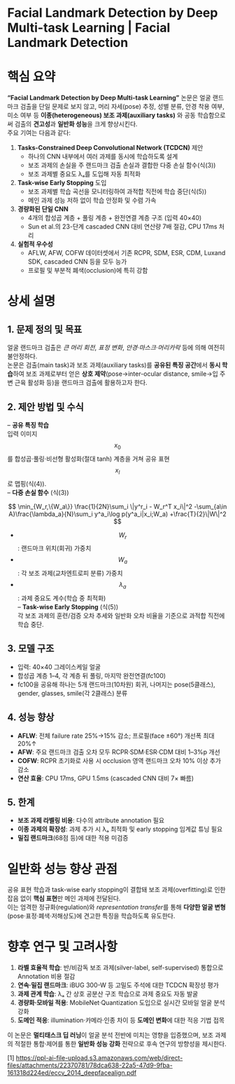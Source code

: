 # Facial Landmark Detection by Deep Multi-task Learning | Facial Landmark Detection

# 핵심 요약

**“Facial Landmark Detection by Deep Multi-task Learning”** 논문은 얼굴 랜드마크 검출을 단일 문제로 보지 않고, 머리 자세(pose) 추정, 성별 분류, 안경 착용 여부, 미소 여부 등 **이종(heterogeneous) 보조 과제(auxiliary tasks)** 와 공동 학습함으로써 검출의 **견고성**과 **일반화 성능**을 크게 향상시킨다.  
주요 기여는 다음과 같다:
1. **Tasks-Constrained Deep Convolutional Network (TCDCN)** 제안  
   - 하나의 CNN 내부에서 여러 과제를 동시에 학습하도록 설계  
   - 보조 과제의 손실을 주 랜드마크 검출 손실과 결합한 다중 손실 함수(식(3))  
   - 보조 과제별 중요도 λₐ를 도입해 자동 최적화  
2. **Task-wise Early Stopping** 도입  
   - 보조 과제별 학습 곡선을 모니터링하여 과적합 직전에 학습 중단(식(5))  
   - 메인 과제 성능 저하 없이 학습 안정화 및 수렴 가속  
3. **경량화된 단일 CNN**  
   - 4개의 합성곱 계층 + 풀링 계층 + 완전연결 계층 구조 (입력 40×40)  
   - Sun et al.의 23-단계 cascaded CNN 대비 연산량 7배 절감, CPU 17ms 처리  
4. **실험적 우수성**  
   - AFLW, AFW, COFW 데이터셋에서 기존 RCPR, SDM, ESR, CDM, Luxand SDK, cascaded CNN 등을 모두 능가  
   - 프로필 및 부분적 폐색(occlusion)에 특히 강함  

# 상세 설명

## 1. 문제 정의 및 목표  
얼굴 랜드마크 검출은 *큰 머리 회전*, *표정 변화*, *안경·마스크·머리카락* 등에 의해 여전히 불안정하다.  
논문은 검출(main task)과 보조 과제(auxiliary tasks)를 **공유된 특징 공간**에서 **동시 학습**하여 보조 과제로부터 얻은 **상호 제약**(pose→inter-ocular distance, smile→입 주변 근육 활성화 등)을 랜드마크 검출에 활용하고자 한다.

## 2. 제안 방법 및 수식  
– **공유 특징 학습**  
  입력 이미지 $$x_0$$를 합성곱·풀링·비선형 활성화(절대 tanh) 계층을 거쳐 공유 표현 $$x_l$$로 맵핑(식(4)).  
– **다중 손실 함수** (식(3))  

$$
\min_{W_r,\{W_a\}}
\frac{1}{2N}\sum_i \|y^r_i - W_r^T x_i\|^2
-\sum_{a\in A}\frac{\lambda_a}{N}\sum_i y^a_i\log p(y^a_i|x_i;W_a)
+\frac{T}{2}\|W\|^2
$$

  - $$W_r$$: 랜드마크 위치(회귀) 가중치  
  - $$W_a$$: 각 보조 과제(교차엔트로피 분류) 가중치  
  - $$\lambda_a$$: 과제 중요도 계수(학습 중 최적화)  
– **Task-wise Early Stopping** (식(5))  
  각 보조 과제의 훈련/검증 오차 추세와 일반화 오차 비율을 기준으로 과적합 직전에 학습 중단.  

## 3. 모델 구조  
- 입력: 40×40 그레이스케일 얼굴  
- 합성곱 계층 1–4, 각 계층 뒤 풀링, 마지막 완전연결(fc100)  
- fc100을 공유해 하나는 5개 랜드마크(10차원) 회귀, 나머지는 pose(5클래스), gender, glasses, smile(각 2클래스) 분류  


## 4. 성능 향상  
- **AFLW**: 전체 failure rate 25%→15% 감소; 프로필(face ±60°) 개선폭 최대 20%↑  
- **AFW**: 주요 랜드마크 검출 오차 모두 RCPR·SDM·ESR·CDM 대비 1–3%p 개선  
- **COFW**: RCPR 초기화로 사용 시 occlusion 영역 랜드마크 오차 10% 이상 추가 감소  
- **연산 효율**: CPU 17ms, GPU 1.5ms (cascaded CNN 대비 7× 빠름)

## 5. 한계  
- **보조 과제 라벨링 비용**: 다수의 attribute annotation 필요  
- **이종 과제의 확장성**: 과제 추가 시 λₐ 최적화 및 early stopping 임계값 튜닝 필요  
- **밀집 랜드마크**(68점 등)에 대한 적용 미검증

# 일반화 성능 향상 관점  
공유 표현 학습과 task-wise early stopping이 결합돼 보조 과제(overfitting)로 인한 잡음 없이 **핵심 표현**만 메인 과제에 전달된다.  
이는 엄격한 정규화(regulation)와 *representation transfer*를 통해 **다양한 얼굴 변형**(pose·표정·폐색·저해상도)에 견고한 특징을 학습하도록 유도한다.

# 향후 연구 및 고려사항  
1. **라벨 효율적 학습**: 반/비감독 보조 과제(silver-label, self-supervised) 통합으로 Annotation 비용 절감  
2. **연속·밀집 랜드마크**: iBUG 300-W 등 고밀도 주석에 대한 TCDCN 확장성 평가  
3. **과제 관계 학습**: λₐ 간 상호 공분산 구조 학습으로 과제 중요도 자동 발굴  
4. **경량화·모바일 적용**: MobileNet·Quantization 도입으로 실시간 모바일 얼굴 분석 강화  
5. **도메인 적응**: illumination·카메라·인종 차이 등 **도메인 변화**에 대한 적응 기법 접목  

이 논문은 **멀티태스크 딥 러닝**이 얼굴 분석 전반에 미치는 영향을 입증했으며, 보조 과제의 적절한 통합·제어를 통한 **일반화 성능 강화** 전략으로 후속 연구의 방향성을 제시한다.

[1] https://ppl-ai-file-upload.s3.amazonaws.com/web/direct-files/attachments/22370781/78dca638-22a5-47d9-9fba-161318d224ed/eccv_2014_deepfacealign.pdf
